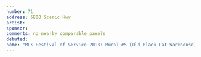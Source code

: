 ```yaml
---
number: 71
address: 6800 Scenic Hwy
artist:
sponsor:
comments: no nearby comparable panels
debuted:
name: "MLK Festival of Service 2018: Mural #5 (Old Black Cat Warehouse)"
---
```

